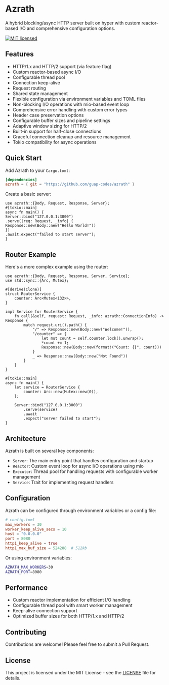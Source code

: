 # Azrath

A hybrid blocking/async HTTP server built on hyper with custom reactor-based I/O and comprehensive configuration options.

[![MIT licensed](https://img.shields.io/badge/license-MIT-blue.svg)](./LICENSE)

## Features

- HTTP/1.x and HTTP/2 support (via feature flag)
- Custom reactor-based async I/O
- Configurable thread pool
- Connection keep-alive
- Request routing
- Shared state management
- Flexible configuration via environment variables and TOML files
- Non-blocking I/O operations with mio-based event loop
- Comprehensive error handling with custom error types
- Header case preservation options
- Configurable buffer sizes and pipeline settings
- Adaptive window sizing for HTTP/2
- Built-in support for half-close connections
- Graceful connection cleanup and resource management
- Tokio compatibility for async operations

## Quick Start

Add Azrath to your `Cargo.toml`:

```toml
[dependencies]
azrath = { git = "https://github.com/guap-codes/azrath" }
```

Create a basic server:

```rust,no_run
use azrath::{Body, Request, Response, Server};
#[tokio::main]
async fn main() {
Server::bind("127.0.0.1:3000")
.serve(|req: Request, _info| {
Response::new(Body::new("Hello World!"))
})
.await.expect("failed to start server");
}
```

## Router Example

Here's a more complex example using the router:

```rust,no_run
use azrath::{Body, Request, Response, Server, Service};
use std::sync::{Arc, Mutex};

#[derive(Clone)]
struct RouterService {
    counter: Arc<Mutex<i32>>,
}

impl Service for RouterService {
    fn call(&self, request: Request, _info: azrath::ConnectionInfo) -> Response {
        match request.uri().path() {
            "/" => Response::new(Body::new("Welcome!")),
            "/counter" => {
                let mut count = self.counter.lock().unwrap();
                *count += 1;
                Response::new(Body::new(format!("Count: {}", count)))
            }
            _ => Response::new(Body::new("Not Found"))
        }
    }
}

#[tokio::main]
async fn main() {
    let service = RouterService {
        counter: Arc::new(Mutex::new(0)),
    };

    Server::bind("127.0.0.1:3000")
        .serve(service)
        .await
        .expect("server failed to start");
}
```

## Architecture

Azrath is built on several key components:

- `Server`: The main entry point that handles configuration and startup
- `Reactor`: Custom event loop for async I/O operations using mio
- `Executor`: Thread pool for handling requests with configurable worker management
- `Service`: Trait for implementing request handlers


## Configuration

Azrath can be configured through environment variables or a config file:

```toml
# config.toml
max_workers = 30
worker_keep_alive_secs = 10
host = "0.0.0.0"
port = 8080
http1_keep_alive = true
http1_max_buf_size = 524288  # 512kb
```

Or using environment variables:

```bash
AZRATH_MAX_WORKERS=30
AZRATH_PORT=8080
```

## Performance

- Custom reactor implementation for efficient I/O handling
- Configurable thread pool with smart worker management
- Keep-alive connection support
- Optimized buffer sizes for both HTTP/1.x and HTTP/2

## Contributing

Contributions are welcome! Please feel free to submit a Pull Request.

## License

This project is licensed under the MIT License - see the [LICENSE](LICENSE) file for details.
